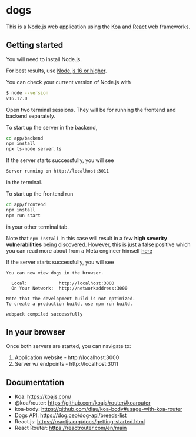 # dogs

This is a [Node.js](https://nodejs.org/en/about/) web application
using the [Koa](https://koajs.com/) and [React](https://reactjs.org/)
web frameworks.

## Getting started

You will need to install Node.js.

For best results, use [Node.js 16 or higher](https://nodejs.org/).

You can check your current version of Node.js with

```sh
$ node --version
v16.17.0
```

Open two terminal sessions. They will be for running the 
frontend and backend separately.

To start up the server in the backend,
```sh
cd app/backend
npm install
npx ts-node server.ts
```

If the server starts successfully, you will see
```sh
Server running on http://localhost:3011
```

in the terminal.


To start up the frontend run
```sh
cd app/frontend
npm install
npm run start
```
in your other terminal tab.

Note that `npm install` in this case will result in a few **high severity vulnerabilities** being discovered.
However, this is just a false positive which you can read more about from a Meta engineer himself [here](https://github.com/facebook/create-react-app/issues/11174)

If the server starts successfully, you will see
```
You can now view dogs in the browser.

  Local:            http://localhost:3000
  On Your Network:  http://networkaddress:3000

Note that the development build is not optimized.
To create a production build, use npm run build.

webpack compiled successfully
```

## In your browser
Once both servers are started, you can navigate to: <br />
1. Application website - http://localhost:3000
2. Server w/ endpoints - http://localhost:3011


## Documentation

- Koa: https://koajs.com/
- @koa/router: https://github.com/koajs/router#koarouter
- koa-body: https://github.com/dlau/koa-body#usage-with-koa-router
- Dogs API: https://dog.ceo/dog-api/breeds-list
- React.js: https://reactjs.org/docs/getting-started.html
- React Router: https://reactrouter.com/en/main
